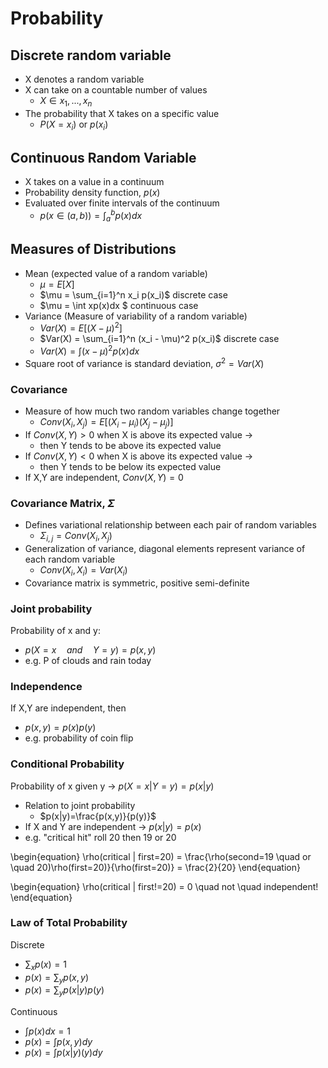 # Probability

## Discrete random variable
- X denotes a random variable
- X can take on a countable number of values
	- $X \in {x_1,...,x_n}$
- The probability that X takes on a specific value
	- $P(X = x_i)$ or $p(x_i)$

## Continuous Random Variable
- X takes on a value in a continuum
- Probability density function, $p(x)$
- Evaluated over finite intervals of the continuum
	- $p(x \in (a,b)) = \int_a^b p(x)dx$

## Measures of Distributions

- Mean (expected value of a random variable)
	- $\mu = E[X]$
	- $\mu = \sum_{i=1}^n x_i p(x_i)$ discrete case
	- $\mu = \int xp(x)dx $ continuous case
- Variance (Measure of variability of a random variable)
	- $Var(X) = E[(X - \mu)^2]$
	- $Var(X) = \sum_{i=1}^n (x_i - \mu)^2 p(x_i)$ discrete case
	- $Var(X) = \int (x - \mu)^2 p(x)dx$
- Square root of variance is standard deviation, $\sigma ^2=Var(X)$

### Covariance
- Measure of how much two random variables change together
	- $Conv(X_i,X_j) = E[(X_i - \mu_i)(X_j - \mu_j)]$
- If $Conv(X,Y)>0$ when X is above its expected value ->
	- then Y tends to be above its expected value
- If $Conv(X,Y)<0$ when X is above its expected value ->
	- then Y tends to be below its expected value
- If X,Y are independent, $Conv(X,Y)=0$

### Covariance Matrix, $\Sigma$
- Defines variational relationship between each pair of random variables
	- $\Sigma_{i,j} = Conv(X_i, X_j)$
- Generalization of variance, diagonal elements represent variance of each random variable
	- $Conv(X_i,X_i)=Var(X_i)$
- Covariance matrix is symmetric, positive semi-definite

### Joint probability
Probability of x and y:
- $p(X=x \quad and \quad Y=y) = p(x,y)$	
- e.g. P of clouds and rain today

### Independence
If X,Y are independent, then
- $p(x,y)=p(x)p(y)$
- e.g. probability of coin flip

### Conditional Probability
Probability of x given y -> $p(X=x|Y=y)=p(x|y)$
- Relation to joint probability
	- $p(x|y)=\frac{p(x,y)}{p(y)}$
- If X and Y are independent -> $p(x|y)=p(x)$
- e.g. "critical hit" roll  20 then 19 or 20

\begin{equation}
	\rho(critical | first=20) = \frac{\rho(second=19 \quad or \quad 20)\rho(first=20)}{\rho(first=20)} = \frac{2}{20} 
\end{equation}

\begin{equation}
	\rho(critical | first!=20) = 0 \quad not \quad independent!
\end{equation}

### Law of Total Probability
Discrete
- $\sum_xp(x)=1$
- $p(x)=\sum_yp(x,y)$
- $p(x)=\sum_yp(x|y)p(y)$

Continuous
- $\int p(x)dx=1$
- $p(x)=\int p(x,y)dy$
- $p(x)=\int p(x|y)(y)dy$





















